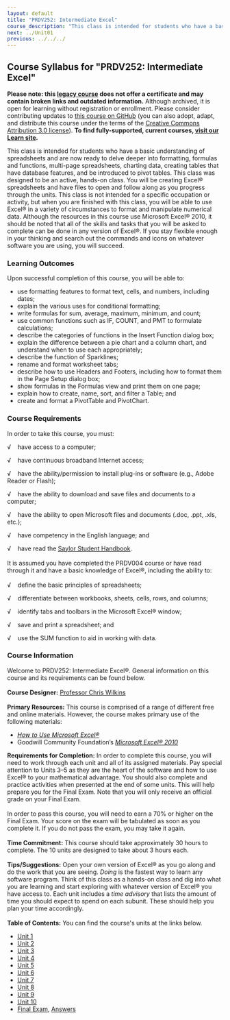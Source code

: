 ```yaml
---
layout: default
title: "PRDV252: Intermediate Excel"
course_description: "This class is intended for students who have a basic understanding of spreadsheets and are now ready to delve deeper into formatting, formulas and functions, multi-page spreadsheets, charting data, creating tables that have database features, and be introduced to pivot tables."
next: ../Unit01
previous: ../../../
---
```

Course Syllabus for "PRDV252: Intermediate Excel"
--------------------------------------------------

**Please note: this [legacy course](https://sayloracademy.zendesk.com/hc/en-us/articles/206089967) does not offer a certificate and may contain 
broken links and outdated information.** Although archived, it is open 
for learning without registration or enrollment. Please consider contributing 
updates to [this course on GitHub](https://github.com/saylordotorg/course_prdv252) 
(you can also adopt, adapt, and distribute this course under the terms of 
the [Creative Commons Attribution 3.0 license](http://creativecommons.org/licenses/by/3.0/)). **To find fully-supported, current courses, [visit our 
Learn site](https://learn.saylor.org).**

This class is intended for students who have a basic understanding of
spreadsheets and are now ready to delve deeper into formatting, formulas
and functions, multi-page spreadsheets, charting data, creating tables
that have database features, and be introduced to pivot tables. This
class was designed to be an active, hands-on class. You will be creating
Excel® spreadsheets and have files to open and follow along as you
progress through the units. This class is not intended for a specific
occupation or activity, but when you are finished with this class, you
will be able to use Excel® in a variety of circumstances to format and
manipulate numerical data. Although the resources in this course use
Microsoft Excel® 2010, it should be noted that all of the skills and
tasks that you will be asked to complete can be done in any version of
Excel®. If you stay flexible enough in your thinking and search out the
commands and icons on whatever software you are using, you will succeed.

### Learning Outcomes

Upon successful completion of this course, you will be able to:

-   use formatting features to format text, cells, and numbers,
    including dates;
-   explain the various uses for conditional formatting;
-   write formulas for sum, average, maximum, minimum, and count;
-   use common functions such as IF, COUNT, and PMT to formulate
    calculations;
-   describe the categories of functions in the Insert Function dialog
    box;
-   explain the difference between a pie chart and a column chart, and
    understand when to use each appropriately;
-   describe the function of Sparklines;
-   rename and format worksheet tabs;
-   describe how to use Headers and Footers, including how to format
    them in the Page Setup dialog box;
-   show formulas in the Formulas view and print them on one page;
-   explain how to create, name, sort, and filter a Table; and
-   create and format a PivotTable and PivotChart.

### Course Requirements

In order to take this course, you must:  
  
 √    have access to a computer;  
  
 √    have continuous broadband Internet access;  
  
 √    have the ability/permission to install plug-ins or software (e.g.,
Adobe Reader or Flash);  
  
 √    have the ability to download and save files and documents to a
computer;  
  
 √    have the ability to open Microsoft files and documents (.doc,
.ppt, .xls, etc.);  
  
 √    have competency in the English language; and  
  
 √    have read the [Saylor Student
Handbook](https://resources.saylor.org/wwwresources/archived/site/wp-content/uploads/2012/05/Saylor-StudentHandbook.pdf).  
    
 It is assumed you have completed the PRDV004 course or have read
through it and have a basic knowledge of Excel®, including the ability
to:  
    
 √    define the basic principles of spreadsheets;  
  
 √    differentiate between workbooks, sheets, cells, rows, and
columns;  
  
 √    identify tabs and toolbars in the Microsoft Excel® window;  
  
 √    save and print a spreadsheet; and  
  
 √    use the SUM function to aid in working with data.

### Course Information

Welcome to PRDV252: Intermediate Excel®. General information on this
course and its requirements can be found below.  
    
 **Course Designer:** [Professor Chris
Wilkins](http://www.saylor.org/faculty-u-z/#ProfessorChrisWilkins)  
    
 **Primary Resources:** This course is comprised of a range of different
free and online materials. However, the course makes primary use of the
following materials:  

-   [*How to Use Microsoft
    Excel®*](https://resources.saylor.org/wwwresources/archived/site/textbooks/How%20to%20Use%20Microsoft%20Excel.pdf)
-   Goodwill Community Foundation’s *[Microsoft Excel®
    2010](http://www.gcflearnfree.org/excel2010)*

**Requirements for Completion:** In order to complete this course, you
will need to work through each unit and all of its assigned materials.
Pay special attention to Units 3–5 as they are the heart of the software
and how to use Excel® to your mathematical advantage. You should also
complete and practice activities when presented at the end of some
units. This will help prepare you for the Final Exam. Note that you will
only receive an official grade on your Final Exam.  
    
 In order to pass this course, you will need to earn a 70% or higher on
the Final Exam. Your score on the exam will be tabulated as soon as you
complete it. If you do not pass the exam, you may take it again.  
    
 **Time Commitment:** This course should take approximately 30 hours to
complete. The 10 units are designed to take about 3 hours each.  
    
 **Tips/Suggestions:** Open your own version of Excel® as you go along
and do the work that you are seeing. *Doing* is the fastest way to learn
any software program. Think of this class as a hands-on class and dig
into what you are learning and start exploring with whatever version of
Excel® you have access to. Each unit includes a *time advisory* that
lists the amount of time you should expect to spend on each subunit.
These should help you plan your time accordingly.  
    
**Table of Contents:** You can find the course's units at the links below.

- [Unit 1](https://legacy.saylor.org/prdv252/Unit01/)
- [Unit 2](https://legacy.saylor.org/prdv252/Unit02/)
- [Unit 3](https://legacy.saylor.org/prdv252/Unit03/)
- [Unit 4](https://legacy.saylor.org/prdv252/Unit04/)
- [Unit 5](https://legacy.saylor.org/prdv252/Unit05/)
- [Unit 6](https://legacy.saylor.org/prdv252/Unit06/)
- [Unit 7](https://legacy.saylor.org/prdv252/Unit07/)
- [Unit 8](https://legacy.saylor.org/prdv252/Unit08/)
- [Unit 9](https://legacy.saylor.org/prdv252/Unit09/)
- [Unit 10](https://legacy.saylor.org/prdv252/Unit10/)
- [Final Exam](http://saylordotorg.github.io/LegacyExams/PRDV/PRDV252/PRDV252-FinalExam.html), [Answers](http://saylordotorg.github.io/LegacyExams/PRDV/PRDV252/PRDV252-FinalExam-Answers.html)
